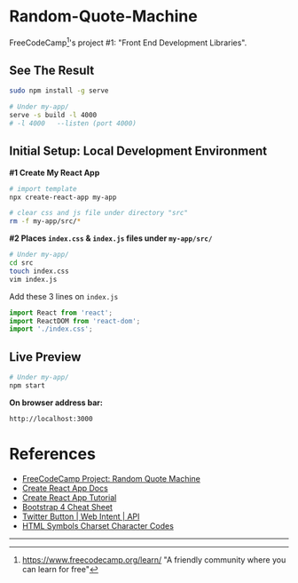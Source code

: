 # Random-Quote-Machine
FreeCodeCamp[^1]'s project #1: "Front End Development Libraries".

## See The Result

```bash
sudo npm install -g serve

# Under my-app/
serve -s build -l 4000
# -l 4000   --listen (port 4000)
```

## Initial Setup: Local Development Environment

**#1 Create My React App**

```bash
# import template
npx create-react-app my-app

# clear css and js file under directory "src"
rm -f my-app/src/*
```

**#2 Places `index.css` & `index.js` files under `my-app/src/`**

```bash
# Under my-app/
cd src
touch index.css 
vim index.js
```

Add these 3 lines on `index.js`

```javascript
import React from 'react';
import ReactDOM from 'react-dom';
import './index.css';
```

## Live Preview

```bash
# Under my-app/
npm start
```
**On browser address bar:**

```url
http://localhost:3000
```

# References

- [FreeCodeCamp Project: Random Quote Machine](https://www.freecodecamp.org/learn/front-end-development-libraries/front-end-development-libraries-projects/build-a-random-quote-machine)
- [Create React App Docs](https://create-react-app.dev/docs/documentation-intro)
- [Create React App Tutorial](https://reactjs.org/tutorial/tutorial.html#before-we-start-the-tutorial)
- [Bootstrap 4 Cheat Sheet](https://bootstrapcreative.com/resources/bootstrap-4-css-classes-index/)
- [Twitter Button | Web Intent | API](https://developer.twitter.com/en/docs/twitter-for-websites/tweet-button/guides/web-intent)
- [HTML Symbols Charset Character Codes](https://www.rapidtables.com/web/html/html-codes.html)

---

[^1]: https://www.freecodecamp.org/learn/	"A friendly community where you can learn for free"

